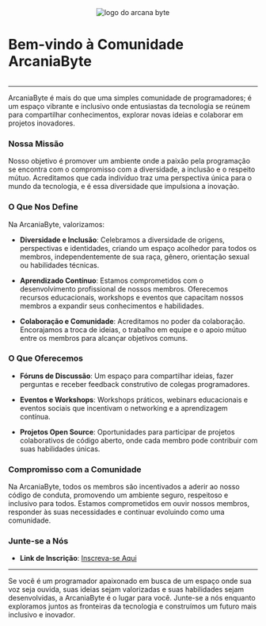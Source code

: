 
<div style="display: flex;
    flex-direction: column;
    align-items: center;
    justify-content: center;">
<img src="https://avatars.githubusercontent.com/ArcaniaByte" alt="logo do arcana byte"/>
    <h1>Bem-vindo à Comunidade ArcaniaByte</h1>
</div>

---

ArcaniaByte é mais do que uma simples comunidade de programadores; é um espaço vibrante e inclusivo onde entusiastas da tecnologia se reúnem para compartilhar conhecimentos, explorar novas ideias e colaborar em projetos inovadores.

### Nossa Missão

Nosso objetivo é promover um ambiente onde a paixão pela programação se encontra com o compromisso com a diversidade, a inclusão e o respeito mútuo. Acreditamos que cada indivíduo traz uma perspectiva única para o mundo da tecnologia, e é essa diversidade que impulsiona a inovação.

### O Que Nos Define

Na ArcaniaByte, valorizamos:

- **Diversidade e Inclusão**: Celebramos a diversidade de origens, perspectivas e identidades, criando um espaço acolhedor para todos os membros, independentemente de sua raça, gênero, orientação sexual ou habilidades técnicas.

- **Aprendizado Contínuo**: Estamos comprometidos com o desenvolvimento profissional de nossos membros. Oferecemos recursos educacionais, workshops e eventos que capacitam nossos membros a expandir seus conhecimentos e habilidades.

- **Colaboração e Comunidade**: Acreditamos no poder da colaboração. Encorajamos a troca de ideias, o trabalho em equipe e o apoio mútuo entre os membros para alcançar objetivos comuns.

### O Que Oferecemos

- **Fóruns de Discussão**: Um espaço para compartilhar ideias, fazer perguntas e receber feedback construtivo de colegas programadores.

- **Eventos e Workshops**: Workshops práticos, webinars educacionais e eventos sociais que incentivam o networking e a aprendizagem contínua.

- **Projetos Open Source**: Oportunidades para participar de projetos colaborativos de código aberto, onde cada membro pode contribuir com suas habilidades únicas.

### Compromisso com a Comunidade

Na ArcaniaByte, todos os membros são incentivados a aderir ao nosso código de conduta, promovendo um ambiente seguro, respeitoso e inclusivo para todos. Estamos comprometidos em ouvir nossos membros, responder às suas necessidades e continuar evoluindo como uma comunidade.

### Junte-se a Nós

- **Link de Inscrição**: [Inscreva-se Aqui](link_para_inscrição)
  
---

Se você é um programador apaixonado em busca de um espaço onde sua voz seja ouvida, suas ideias sejam valorizadas e suas habilidades sejam desenvolvidas, a ArcaniaByte é o lugar para você. Junte-se a nós enquanto exploramos juntos as fronteiras da tecnologia e construímos um futuro mais inclusivo e inovador.
